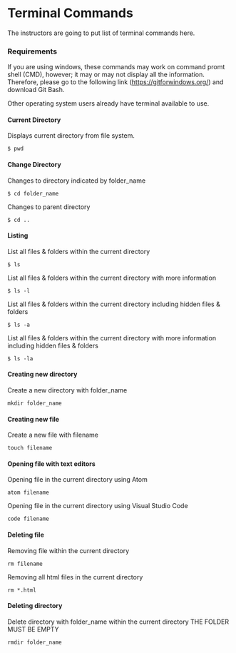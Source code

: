 # Terminal Commands

The instructors are going to put list of terminal commands here.

### Requirements

If you are using windows, these commands may work on command promt shell (CMD), however; it may or may not display all the information.
Therefore, please go to the following link (https://gitforwindows.org/) and download Git Bash.

Other operating system users already have terminal available to use.

#### Current Directory
Displays current directory from file system.

```
$ pwd
```

#### Change Directory
Changes to directory indicated by folder_name

```
$ cd folder_name
```
Changes to parent directory

```
$ cd ..
```

#### Listing
List all files & folders within the current directory
```
$ ls
```

List all files & folders within the current directory with more information
```
$ ls -l
```

List all files & folders within the current directory including hidden files & folders
```
$ ls -a
```

List all files & folders within the current directory with more information including hidden files & folders
```
$ ls -la
```

#### Creating new directory
Create a new directory with folder_name
```
mkdir folder_name
```

#### Creating new file
Create a new file with filename
```
touch filename
```

#### Opening file with text editors
Opening file in the current directory using Atom
```
atom filename
```

Opening file in the current directory using Visual Studio Code
```
code filename
```

#### Deleting file
Removing file within the current directory
```
rm filename
```
Removing all html files in the current directory
```
rm *.html
```


#### Deleting directory
Delete directory with folder_name within the current directory
THE FOLDER MUST BE EMPTY
```
rmdir folder_name
```

